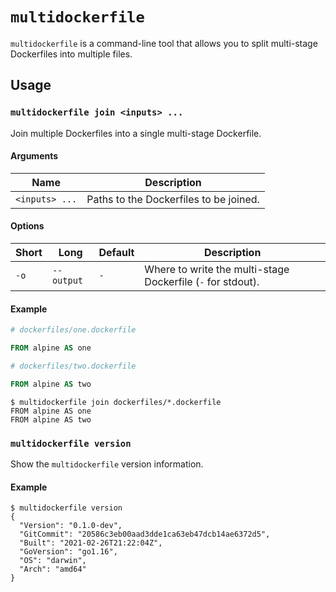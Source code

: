 # `multidockerfile`

`multidockerfile` is a command-line tool that allows you to split multi-stage Dockerfiles into multiple files.


## Usage

### `multidockerfile join <inputs> ...`

Join multiple Dockerfiles into a single multi-stage Dockerfile.

#### Arguments

| Name | Description |
|-|-|
| `<inputs> ...` | Paths to the Dockerfiles to be joined. |

#### Options

| Short | Long | Default | Description |
|-|-|-|-|
| `-o` | `--output` | `-` | Where to write the multi-stage Dockerfile (`-` for stdout). |

#### Example

```dockerfile
# dockerfiles/one.dockerfile

FROM alpine AS one
```

```dockerfile
# dockerfiles/two.dockerfile

FROM alpine AS two
```

```console
$ multidockerfile join dockerfiles/*.dockerfile
FROM alpine AS one
FROM alpine AS two
```

### `multidockerfile version`

Show the `multidockerfile` version information.

#### Example

```console
$ multidockerfile version
{
  "Version": "0.1.0-dev",
  "GitCommit": "20586c3eb00aad3dde1ca63eb47dcb14ae6372d5",
  "Built": "2021-02-26T21:22:04Z",
  "GoVersion": "go1.16",
  "OS": "darwin",
  "Arch": "amd64"
}
```
